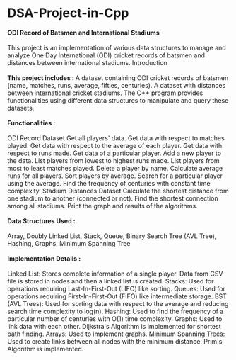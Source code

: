 # DSA-Project-in-Cpp
<b>ODI Record of Batsmen and International Stadiums</b>
<br>
<br>
This project is an implementation of various data structures to manage and analyze One Day International (ODI) cricket records of batsmen and distances between international stadiums.
Introduction
<br>
<br>
<b>This project includes : </b>
A dataset containing ODI cricket records of batsmen (name, matches, runs, average, fifties, centuries).
A dataset with distances between international cricket stadiums.
The C++ program provides functionalities using different data structures to manipulate and query these datasets.
<br>
<br>
<b>Functionalities : </b>
<br>
<br>
ODI Record Dataset
Get all players' data.
Get data with respect to matches played.
Get data with respect to the average of each player.
Get data with respect to runs made.
Get data of a particular player.
Add a new player to the data.
List players from lowest to highest runs made.
List players from most to least matches played.
Delete a player by name.
Calculate average runs for all players.
Sort players by average.
Search for a particular player using the average.
Find the frequency of centuries with constant time complexity.
Stadium Distances Dataset
Calculate the shortest distance from one stadium to another (connected or not).
Find the shortest connection among all stadiums.
Print the graph and results of the algorithms.
<br>
<br>
<b>Data Structures Used : </b>
<br>
<br>
Array,
Doubly Linked List,
Stack,
Queue,
Binary Search Tree (AVL Tree),
Hashing,
Graphs,
Minimum Spanning Tree
<br>
<br>
<b>Implementation Details : </b>
<br>
<br>
Linked List: Stores complete information of a single player. Data from CSV file is stored in nodes and then a linked list is created.
Stacks: Used for operations requiring Last-In-First-Out (LIFO) like sorting.
Queues: Used for operations requiring First-In-First-Out (FIFO) like intermediate storage.
BST (AVL Trees): Used for sorting data with respect to the average and reducing search time complexity to log(n).
Hashing: Used to find the frequency of a particular number of centuries with O(1) time complexity.
Graphs: Used to link data with each other. Dijkstra's Algorithm is implemented for shortest path finding.
Arrays: Used to implement graphs.
Minimum Spanning Trees: Used to create links between all nodes with the minimum distance. Prim's Algorithm is implemented.
